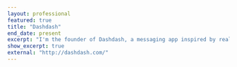```yaml
---
layout: professional
featured: true
title: "Dashdash"
end_date: present
excerpt: "I'm the founder of Dashdash, a messaging app inspired by real life social interactions."
show_excerpt: true
external: "http://dashdash.com/"
---
```

